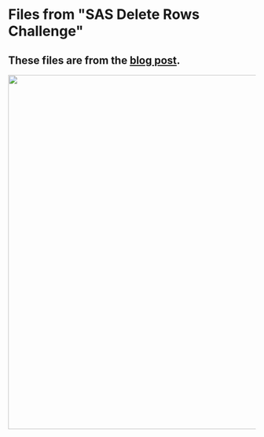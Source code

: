 # Files from "SAS Delete Rows Challenge"

##  These files are from the [blog post](https://dethwench.com/use-if-statements-to-delete-rows-in-sas/).

<p align="center">
<a href="https://dethwench.com/use-if-statements-to-delete-rows-in-sas/" target="_blank">
  <img width="720"  border="0" align="center"  src="https://dethwench.com/wp-content/uploads/2025/05/Delete-rows-by-criteria-in-SAS_banner.jpg">
</a>
  <p align="center">
